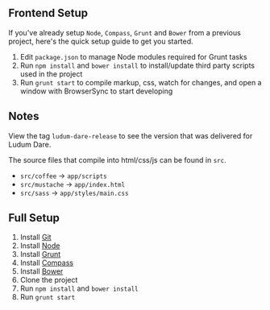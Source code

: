 ## Frontend Setup

If you've already setup `Node`, `Compass`, `Grunt` and `Bower` from a previous project, here's the quick setup guide to get you started.

1. Edit `package.json` to manage Node modules required for Grunt tasks
2. Run `npm install` and `bower install` to install/update third party scripts used in the project
3. Run `grunt start` to compile markup, css, watch for changes, and open a window with BrowserSync to start developing

## Notes

View the tag `ludum-dare-release` to see the version that was delivered for Ludum Dare.

The source files that compile into html/css/js can be found in `src`.

- `src/coffee` -> `app/scripts`
- `src/mustache` -> `app/index.html`
- `src/sass` -> `app/styles/main.css`

## Full Setup

1. Install [Git](http://git-scm.com/downloads)
2. Install [Node](http://nodejs.org/download/)
3. Install [Grunt](http://gruntjs.com/installing-grunt)
4. Install [Compass](http://compass-style.org/install/)
5. Install [Bower](https://www.npmjs.com/package/bower)
6. Clone the project
7. Run `npm install` and `bower install`
8. Run `grunt start`
